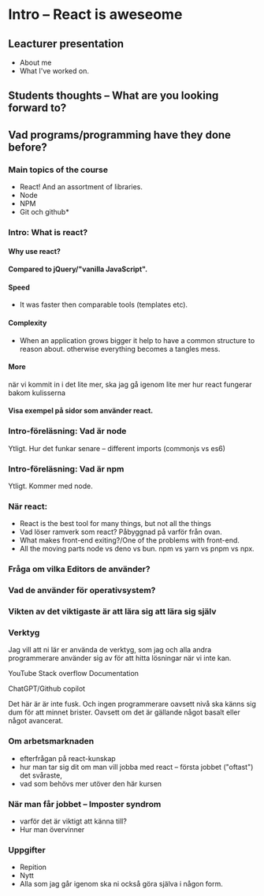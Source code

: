 # Intro – React is aweseome

## Leacturer presentation

* About me
* What I've worked on.

## Students thoughts – What are you looking forward to?

## Vad programs/programming have they done before?

### Main topics of the course

* React! And an assortment of libraries.
* Node
* NPM
* Git och github*

### Intro: What is react?

#### Why use react?
#### Compared to jQuery/"vanilla JavaScript".
#### Speed
* It was faster then comparable tools (templates etc).

#### Complexity
* When an application grows bigger it help to have a common structure to reason about. otherwise everything
becomes a tangles mess.

#### More
när vi kommit in i det lite mer, ska jag gå igenom lite mer hur react
     fungerar bakom kulisserna
#### Visa exempel på sidor som använder react.

### Intro-föreläsning: Vad är node

Ytligt. Hur det funkar senare – different imports (commonjs vs es6)

### Intro-föreläsning: Vad är npm

Ytligt. Kommer med node.

### När react:

* React is the best tool for many things, but not all the things
* Vad löser ramverk som react? Påbyggnad på varför från ovan.
* What makes front-end exiting?/One of the problems with front-end.
* All the moving parts node vs deno vs bun. npm vs yarn vs pnpm vs npx.

### Fråga om vilka Editors de använder?
### Vad de använder för operativsystem?
### Vikten av det viktigaste är att lära sig att lära sig själv

### Verktyg
Jag vill att ni lär er använda de verktyg, som jag och alla andra programmerare använder sig av för att hitta lösningar när vi inte kan.

YouTube
Stack overflow
Documentation

ChatGPT/Github copilot

Det här är är inte fusk. Och ingen programmerare oavsett nivå ska känns sig dum för att minnet brister. Oavsett om det är gällande något basalt eller något avancerat.

### Om arbetsmarknaden
* efterfrågan på react-kunskap
* hur man tar sig dit om man vill jobba med react – första jobbet ("oftast") det svåraste,
* vad som behövs mer utöver den här kursen

### När man får jobbet – Imposter syndrom
* varför det är viktigt att känna till?
* Hur man övervinner

### Uppgifter
* Repition
* Nytt
* Alla som jag går igenom ska ni också göra själva i någon form.
